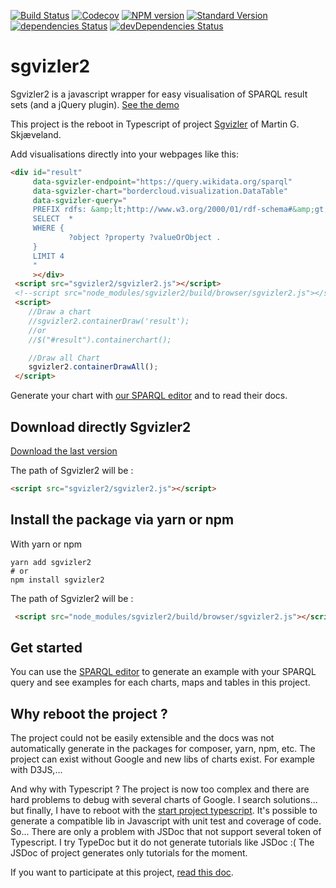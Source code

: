 [![Build Status](https://travis-ci.org/BorderCloud/sgvizler2.svg?branch=master)](https://travis-ci.org/BorderCloud/sgvizler2)
[![Codecov](https://img.shields.io/codecov/c/github/BorderCloud/sgvizler2.svg)](https://codecov.io/gh/BorderCloud/sgvizler2)
[![NPM version](https://img.shields.io/npm/v/sgvizler2.svg)](https://www.npmjs.com/package/sgvizler2)
[![Standard Version](https://img.shields.io/badge/release-standard%20version-brightgreen.svg)](https://github.com/conventional-changelog/standard-version)
[![dependencies Status](https://david-dm.org/bordercloud/sgvizler2/status.svg)](https://david-dm.org/bordercloud/sgvizler2)
[![devDependencies Status](https://david-dm.org/bordercloud/sgvizler2/dev-status.svg)](https://david-dm.org/bordercloud/sgvizler2?type=dev)

# sgvizler2

Sgvizler2 is a javascript wrapper for easy visualisation of SPARQL result sets (and a jQuery plugin). [See the demo](http://bordercloud.github.io/sgvizler2/tutorial-A_Editor.html)

This project is the reboot in Typescript of project [Sgvizler](https://github.com/mgskjaeveland/sgvizler) of Martin G.
Skjæveland.

Add visualisations directly into your webpages like this:
```html
<div id="result"
     data-sgvizler-endpoint="https://query.wikidata.org/sparql"
     data-sgvizler-chart="bordercloud.visualization.DataTable"
     data-sgvizler-query="
     PREFIX rdfs: &amp;lt;http://www.w3.org/2000/01/rdf-schema#&amp;gt;
     SELECT  *
     WHERE {
             ?object ?property ?valueOrObject .
     }
     LIMIT 4
     "
     ></div>
 <script src="sgvizler2/sgvizler2.js"></script>
 <!--script src="node_modules/sgvizler2/build/browser/sgvizler2.js"></script-->
 <script>
    //Draw a chart
    //sgvizler2.containerDraw('result');
    //or
    //$("#result").containerchart();

    //Draw all Chart
    sgvizler2.containerDrawAll();
 </script>
```

Generate your chart with [our SPARQL editor](https://bordercloud.github.io/sgvizler2/tutorial-A_Editor.html) and to
read their docs.

## Download directly Sgvizler2

[Download the last version](https://github.com/BorderCloud/sgvizler2/releases)

The path of Sgvizler2 will be :
```html
<script src="sgvizler2/sgvizler2.js"></script>
```

## Install the package via yarn or npm

With yarn or npm
```
yarn add sgvizler2
# or
npm install sgvizler2
```
The path of Sgvizler2 will be :
```html
 <script src="node_modules/sgvizler2/build/browser/sgvizler2.js"></script>
```

## Get started

You can use the [SPARQL editor](http://bordercloud.github.io/sgvizler2/tutorial-A_Editor.html) to generate an example
with your SPARQL query and see examples for each charts, maps and tables in this project.

## Why reboot the project ?
The project could not be easily extensible and the docs was not automatically generate in the packages for composer,
yarn, npm, etc.
The project can exist without Google and new libs of charts exist. For example with D3JS,...

And why with Typescript ? The project is now too complex and there are hard problems to debug with
several charts of Google. I search solutions... but finally, I have to reboot with
the [start project typescript](https://github.com/bitjson/typescript-starter).
It's possible to generate a compatible lib in Javascript with unit test and coverage of code. So...
There are only a problem with JSDoc that not support several token of Typescript. I try TypeDoc but it do not generate
tutorials like JSDoc :( The JSDoc of project generates only tutorials for the moment.

If you want to participate at this project, [read this doc](https://github.com/BorderCloud/sgvizler2/blob/master/DEVELOPMENT.md).
